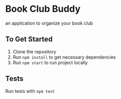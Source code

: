 # Book Club Buddy
an application to organize your book club

## To Get Started
1. Clone the repository
2. Run `npm install` to get necessary dependencies
3. Run `npm start` to run project locally

## Tests
Run tests with `npm test`